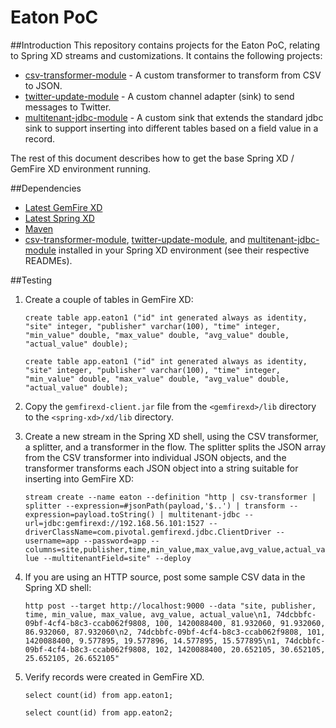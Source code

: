 # Eaton PoC 

##Introduction
This repository contains projects for the Eaton PoC, relating to Spring XD streams and customizations.  It contains the following projects:

* [csv-transformer-module](./csv-transformer-module) - A custom transformer to transform from CSV to JSON.
* [twitter-update-module](./twitter-update-module) - A custom channel adapter (sink) to send messages to Twitter.
* [multitenant-jdbc-module](./multitenant-jdbc-module) - A custom sink that extends the standard jdbc sink to support inserting into different tables based on a field value in a record.

The rest of this document describes how to get the base Spring XD / GemFire XD environment running.

##Dependencies

* [Latest GemFire XD](https://network.pivotal.io/products/gemfirexd)
* [Latest Spring XD](http://repo.spring.io/release/org/springframework/xd/spring-xd/)
* [Maven](http://maven.apache.org/download.cgi)
* [csv-transformer-module](./csv-transformer-module), [twitter-update-module](./twitter-update-module), and [multitenant-jdbc-module](./multitenant-jdbc-module) installed in your Spring XD environment (see their respective READMEs).

##Testing

1. Create a couple of tables in GemFire XD:

    `create table app.eaton1 ("id" int generated always as identity, "site" integer, "publisher" varchar(100), "time" integer, "min_value" double, "max_value" double, "avg_value" double, "actual_value" double);`

    `create table app.eaton1 ("id" int generated always as identity, "site" integer, "publisher" varchar(100), "time" integer, "min_value" double, "max_value" double, "avg_value" double, "actual_value" double);`
    
2. Copy the `gemfirexd-client.jar` file from the `<gemfirexd>/lib` directory to the `<spring-xd>/xd/lib` directory.

3. Create a new stream in the Spring XD shell, using the CSV transformer, a splitter, and a transformer in the flow.  The splitter splits the JSON array from the CSV transformer into individual JSON objects, and the transformer transforms each JSON object into a string suitable for inserting into GemFire XD:

    `stream create --name eaton --definition "http | csv-transformer | splitter --expression=#jsonPath(payload,'$..') | transform --expression=payload.toString() | multitenant-jdbc --url=jdbc:gemfirexd://192.168.56.101:1527 --driverClassName=com.pivotal.gemfirexd.jdbc.ClientDriver --username=app --password=app --columns=site,publisher,time,min_value,max_value,avg_value,actual_value --multitenantField=site" --deploy`
    
4. If you are using an HTTP source, post some sample CSV data in the Spring XD shell:

    `http post --target http://localhost:9000 --data "site, publisher, time, min_value, max_value, avg_value, actual_value\n1, 74dcbbfc-09bf-4cf4-b8c3-ccab062f9808, 100, 1420088400, 81.932060, 91.932060, 86.932060, 87.932060\n2, 74dcbbfc-09bf-4cf4-b8c3-ccab062f9808, 101, 1420088400, 9.577895, 19.577896, 14.577895, 15.577895\n1, 74dcbbfc-09bf-4cf4-b8c3-ccab062f9808, 102, 1420088400, 20.652105, 30.652105, 25.652105, 26.652105"`

5. Verify records were created in GemFire XD.

    `select count(id) from app.eaton1;`

    `select count(id) from app.eaton2;`
